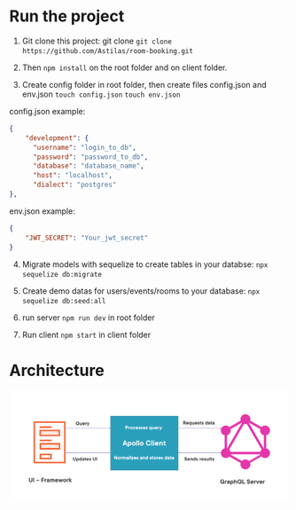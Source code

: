 # Run the project

1) Git clone this project: git clone `git clone https://github.com/Astilas/room-booking.git`

2) Then `npm install` on the root folder and on client folder.

3) Create config folder in root folder, then create files config.json and env.json
    `touch config.json`
    `touch env.json`

config.json example:
```JSON
{
    "development": {
      "username": "login_to_db",
      "password": "password_to_db",
      "database": "database_name",
      "host": "localhost",
      "dialect": "postgres"
},
```

env.json example:
``` JSON
{
    "JWT_SECRET": "Your_jwt_secret"
}
```

4) Migrate models with sequelize to create tables in your databse: `npx sequelize db:migrate`

5) Create demo datas for users/events/rooms to your database: `npx sequelize db:seed:all`

6) run server `npm run dev` in root folder

7) Run client `npm start` in client folder

# Architecture

![alt text](./architecture/architecture.png?raw=true "Architecture")

